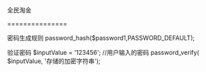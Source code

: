 
全民淘金

===============

密码生成规则
password_hash($password1,PASSWORD_DEFAULT);

验证密码
$inputValue = '123456'; //用户输入的密码
password_verify( $inputValue, '存储的加密字符串');
